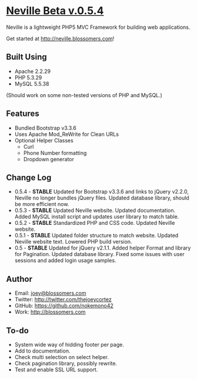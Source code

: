 [Neville Beta v.0.5.4](http://neville.blossomers.com)
====================

Neville is a lightweight PHP5 MVC Framework for building web applications.

Get started at http://neville.blossomers.com!

Built Using
-----------
* Apache 2.2.29
* PHP 5.3.29
* MySQL 5.5.38

(Should work on some non-tested versions of PHP and MySQL.)

Features
--------
* Bundled Bootstrap v3.3.6
* Uses Apache Mod_ReWrite for Clean URLs
* Optional Helper Classes
	- Curl
	- Phone Number formatting
	- Dropdown generator

Change Log
----------
* 0.5.4 - **STABLE** Updated for Bootstrap v3.3.6 and links to jQuery v2.2.0, Neville no longer bundles jQuery files. Updated database library, should be more efficient now.
* 0.5.3 - **STABLE** Updated Neville website. Updated documentation. Added MySQL install script and updates user library to match table.
* 0.5.2 - **STABLE** Standardized PHP and CSS code. Updated Neville website.
* 0.5.1 - **STABLE** Updated folder structure to match website. Updated Neville website text. Lowered PHP build version.
* 0.5 - **STABLE** Updated for jQuery v2.1.1. Added helper Format and library for Pagination. Updated database library. Fixed some issues with user sessions and added login usage samples.

Author
------
* Email: joey@blossomers.com
* Twitter: http://twitter.com/thejoeycortez
* GitHub: https://github.com/nokemono42
* Work: http://blossomers.com

To-do
------
* System wide way of hidding footer per page.
* Add to documentation.
* Check multi selection on select helper.
* Check pagination library, possibly rewrite.
* Test and enable SSL URL support.